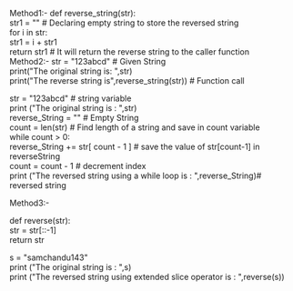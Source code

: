 Method1:-
def reverse_string(str):  
    str1 = ""   # Declaring empty string to store the reversed string  
    for i in str:  
        str1 = i + str1  
    return str1    # It will return the reverse string to the caller function  
Method2:-
str = "123abcd"    # Given String       
print("The original string is: ",str)  
print("The reverse string is",reverse_string(str)) # Function call  

str = "123abcd" #  string variable  
print ("The original string  is : ",str)   
reverse_String = ""  # Empty String  
count = len(str) # Find length of a string and save in count variable  
while count > 0:   
    reverse_String += str[ count - 1 ] # save the value of str[count-1] in reverseString  
    count = count - 1 # decrement index  
print ("The reversed string using a while loop is : ",reverse_String)# reversed string

Method3:-

def reverse(str):   
    str = str[::-1]   
    return str   
    
s = "samchandu143"  
print ("The original string  is : ",s)   
print ("The reversed string using extended slice operator  is : ",reverse(s))  
